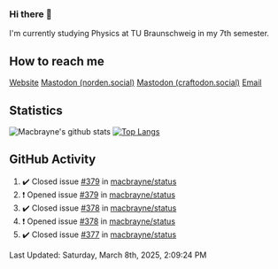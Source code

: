 ### Hi there 👋
I'm currently studying Physics at TU Braunschweig in my 7th semester.

## How to reach me
[Website](https://florentin-schleuss.de)
<a rel="me" href="https://norden.social/@florentin">Mastodon (norden.social)</a>
<a rel="me" href="https://craftodon.social/@frodolon">Mastodon (craftodon.social)</a>
[Email](mailto:hello@macbrayne.de)

## Statistics
![Macbrayne's github stats](https://github-readme-stats.vercel.app/api?username=macbrayne&count_private=true&show_icons=true&hide_rank=true&custom_title=macbrayne's%20GitHub%20Stats)
[![Top Langs](https://github-readme-stats.vercel.app/api/top-langs/?username=macbrayne&exclude_repo=liftron&layout=compact)](https://github.com/anuraghazra/github-readme-stats)
## GitHub Activity

<!--RECENT_ACTIVITY:start-->
1. ✔️ Closed issue [#379](https://github.com/macbrayne/status/issues/379) in [macbrayne/status](https://github.com/macbrayne/status)
2. ❗️ Opened issue [#379](https://github.com/macbrayne/status/issues/379) in [macbrayne/status](https://github.com/macbrayne/status)
3. ✔️ Closed issue [#378](https://github.com/macbrayne/status/issues/378) in [macbrayne/status](https://github.com/macbrayne/status)
4. ❗️ Opened issue [#378](https://github.com/macbrayne/status/issues/378) in [macbrayne/status](https://github.com/macbrayne/status)
5. ✔️ Closed issue [#377](https://github.com/macbrayne/status/issues/377) in [macbrayne/status](https://github.com/macbrayne/status)
<!--RECENT_ACTIVITY:end-->

<!--RECENT_ACTIVITY:last_update-->
Last Updated: Saturday, March 8th, 2025, 2:09:24 PM
<!--RECENT_ACTIVITY:last_update_end-->


<!--
**macbrayne/macbrayne** is a ✨ _special_ ✨ repository because its `README.md` (this file) appears on your GitHub profile.

Here are some ideas to get you started:

- 🔭 I’m currently working on ...
- 🌱 I’m currently learning ...
- 👯 I’m looking to collaborate on ...
- 🤔 I’m looking for help with ...
- 💬 Ask me about ...
- 📫 How to reach me: ...
- 😄 Pronouns: ...
- ⚡ Fun fact: ...
-->
